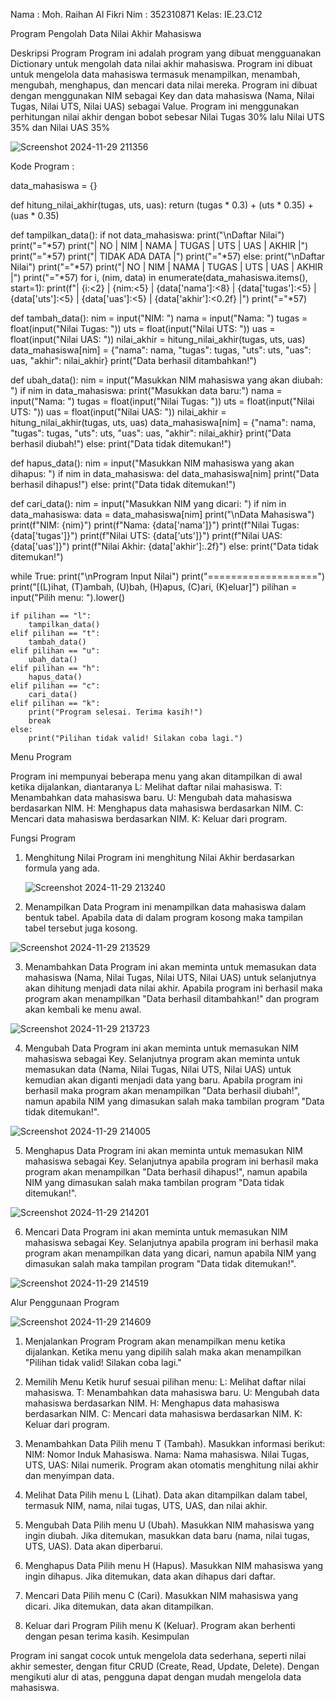 Nama : Moh. Raihan Al Fikri
Nim  : 352310871
Kelas: IE.23.C12

Program Pengolah Data Nilai Akhir Mahasiswa

 Deskripsi Program
 Program ini adalah program yang dibuat mengguanakan Dictionary untuk mengolah data nilai akhir mahasiswa. Program ini
 dibuat untuk mengelola data mahasiswa termasuk menampilkan, menambah, mengubah, menghapus, dan mencari data
 nilai mereka. Program ini dibuat dengan menggunakan NIM sebagai Key dan data mahasiswa (Nama, Nilai Tugas, Nilai
 UTS, Nilai UAS) sebagai Value. Program ini menggunakan perhitungan nilai akhir dengan bobot sebesar Nilai Tugas 30%
 lalu Nilai UTS 35% dan Nilai UAS 35%

 ![Screenshot 2024-11-29 211356](https://github.com/user-attachments/assets/d6124fc5-5209-4583-b970-753ec211f1e9)


Kode Program :

data_mahasiswa = {}

def hitung_nilai_akhir(tugas, uts, uas):
    return (tugas * 0.3) + (uts * 0.35) + (uas * 0.35)

def tampilkan_data():
    if not data_mahasiswa:
        print("\nDaftar Nilai")
        print("="*57)
        print("| NO |  NIM  |   NAMA   | TUGAS |  UTS  |  UAS  | AKHIR |")
        print("="*57)
        print("|                    TIDAK ADA DATA                     |")
        print("="*57)
    else:
        print("\nDaftar Nilai")
        print("="*57)
        print("| NO |  NIM  |   NAMA   | TUGAS |  UTS  |  UAS  | AKHIR |")
        print("="*57)
        for i, (nim, data) in enumerate(data_mahasiswa.items(), start=1):
            print(f"| {i:<2} | {nim:<5} | {data['nama']:<8} | {data['tugas']:<5} | {data['uts']:<5} | {data['uas']:<5} | {data['akhir']:<0.2f} |")
        print("="*57)

def tambah_data():
    nim = input("NIM: ")
    nama = input("Nama: ")
    tugas = float(input("Nilai Tugas: "))
    uts = float(input("Nilai UTS: "))
    uas = float(input("Nilai UAS: "))
    nilai_akhir = hitung_nilai_akhir(tugas, uts, uas)
    data_mahasiswa[nim] = {"nama": nama, "tugas": tugas, "uts": uts, "uas": uas, "akhir": nilai_akhir}
    print("Data berhasil ditambahkan!")

def ubah_data():
    nim = input("Masukkan NIM mahasiswa yang akan diubah: ")
    if nim in data_mahasiswa:
        print("Masukkan data baru:")
        nama = input("Nama: ")
        tugas = float(input("Nilai Tugas: "))
        uts = float(input("Nilai UTS: "))
        uas = float(input("Nilai UAS: "))
        nilai_akhir = hitung_nilai_akhir(tugas, uts, uas)
        data_mahasiswa[nim] = {"nama": nama, "tugas": tugas, "uts": uts, "uas": uas, "akhir": nilai_akhir}
        print("Data berhasil diubah!")
    else:
        print("Data tidak ditemukan!")

def hapus_data():
    nim = input("Masukkan NIM mahasiswa yang akan dihapus: ")
    if nim in data_mahasiswa:
        del data_mahasiswa[nim]
        print("Data berhasil dihapus!")
    else:
        print("Data tidak ditemukan!")

def cari_data():
    nim = input("Masukkan NIM yang dicari: ")
    if nim in data_mahasiswa:
        data = data_mahasiswa[nim]
        print("\nData Mahasiswa")
        print(f"NIM: {nim}")
        print(f"Nama: {data['nama']}")
        print(f"Nilai Tugas: {data['tugas']}")
        print(f"Nilai UTS: {data['uts']}")
        print(f"Nilai UAS: {data['uas']}")
        print(f"Nilai Akhir: {data['akhir']:.2f}")
    else:
        print("Data tidak ditemukan!")

while True:
    print("\nProgram Input Nilai")
    print("===================")
    print("[(L)ihat, (T)ambah, (U)bah, (H)apus, (C)ari, (K)eluar]")
    pilihan = input("Pilih menu: ").lower()

    if pilihan == "l":
        tampilkan_data()
    elif pilihan == "t":
        tambah_data()
    elif pilihan == "u":
        ubah_data()
    elif pilihan == "h":
        hapus_data()
    elif pilihan == "c":
        cari_data()
    elif pilihan == "k":
        print("Program selesai. Terima kasih!")
        break
    else:
        print("Pilihan tidak valid! Silakan coba lagi.")



Menu Program

 Program ini mempunyai beberapa menu yang akan ditampilkan di awal ketika dijalankan, diantaranya
 L: Melihat daftar nilai mahasiswa.
 T: Menambahkan data mahasiswa baru.
 U: Mengubah data mahasiswa berdasarkan NIM.
 H: Menghapus data mahasiswa berdasarkan NIM.
 C: Mencari data mahasiswa berdasarkan NIM.
 K: Keluar dari program.
 
 Fungsi Program
 1. Menghitung Nilai
  Program ini menghitung Nilai Akhir berdasarkan formula yang ada.
  
    ![Screenshot 2024-11-29 213240](https://github.com/user-attachments/assets/003811e4-e93a-40f4-925c-bead9da23540)

 2. Menampilkan Data
 Program ini menampilkan data mahasiswa dalam bentuk tabel. Apabila data di dalam program kosong maka tampilan tabel
 tersebut juga kosong.

![Screenshot 2024-11-29 213529](https://github.com/user-attachments/assets/fb4a23a1-142e-49b0-9c0b-a5d18422a2e4)

 3. Menambahkan Data
 Program ini akan meminta untuk memasukan data mahasiswa (Nama, Nilai Tugas, Nilai UTS, Nilai UAS) untuk selanjutnya
 akan dihitung menjadi data nilai akhir. Apabila program ini berhasil maka program akan menampilkan "Data berhasil
 ditambahkan!" dan program akan kembali ke menu awal.

![Screenshot 2024-11-29 213723](https://github.com/user-attachments/assets/56fd44d0-1944-49a6-b2cb-d5549b9b966b)

4. Mengubah Data
 Program ini akan meminta untuk memasukan NIM mahasiswa sebagai Key. Selanjutnya program akan meminta untuk
 memasukan data (Nama, Nilai Tugas, Nilai UTS, Nilai UAS) untuk kemudian akan diganti menjadi data yang baru. Apabila
 program ini berhasil maka program akan menampilkan "Data berhasil diubah!", namun apabila NIM yang dimasukan salah
 maka tambilan program "Data tidak ditemukan!".

![Screenshot 2024-11-29 214005](https://github.com/user-attachments/assets/e9c279eb-0053-4097-8bc4-ea4f6ca732c1)

 5. Menghapus Data
 Program ini akan meminta untuk memasukan NIM mahasiswa sebagai Key. Selanjutnya apabila program ini berhasil maka
 program akan menampilkan "Data berhasil dihapus!", namun apabila NIM yang dimasukan salah maka tambilan program
 "Data tidak ditemukan!".

![Screenshot 2024-11-29 214201](https://github.com/user-attachments/assets/247c5040-1674-4ee0-9883-3baf1b74232d)

 6. Mencari Data
 Program ini akan meminta untuk memasukan NIM mahasiswa sebagai Key. Selanjutnya apabila program ini berhasil maka
 program akan menampilkan data yang dicari, namun apabila NIM yang dimasukan salah maka tampilan program "Data tidak
 ditemukan!".

![Screenshot 2024-11-29 214519](https://github.com/user-attachments/assets/8f24cbc9-bf8c-4bc5-91a6-b426e255dbe2)

 Alur Penggunaan Program

 ![Screenshot 2024-11-29 214609](https://github.com/user-attachments/assets/993c21e3-2369-456b-9070-ec9d7f3d0f33)

  1. Menjalankan Program
 Program akan menampilkan menu ketika dijalankan.
 Ketika menu yang dipilih salah maka akan menampilkan "Pilihan tidak valid! Silakan coba lagi."

 2. Memilih Menu
 Ketik huruf sesuai pilihan menu:
 L: Melihat daftar nilai mahasiswa.
 T: Menambahkan data mahasiswa baru.
 U: Mengubah data mahasiswa berdasarkan NIM.
 H: Menghapus data mahasiswa berdasarkan NIM.
 C: Mencari data mahasiswa berdasarkan NIM.
 K: Keluar dari program.

 3. Menambahkan Data
 Pilih menu T (Tambah).
 Masukkan informasi berikut:
 NIM: Nomor Induk Mahasiswa.
 Nama: Nama mahasiswa.
 Nilai Tugas, UTS, UAS: Nilai numerik.
 Program akan otomatis menghitung nilai akhir dan menyimpan data.

 4. Melihat Data
 Pilih menu L (Lihat).
 Data akan ditampilkan dalam tabel, termasuk NIM, nama, nilai tugas, UTS, UAS, dan nilai akhir.

 5. Mengubah Data
 Pilih menu U (Ubah).
 Masukkan NIM mahasiswa yang ingin diubah.
 Jika ditemukan, masukkan data baru (nama, nilai tugas, UTS, UAS).
 Data akan diperbarui.

 6. Menghapus Data
 Pilih menu H (Hapus).
 Masukkan NIM mahasiswa yang ingin dihapus.
 Jika ditemukan, data akan dihapus dari daftar.

 7. Mencari Data
 Pilih menu C (Cari).
 Masukkan NIM mahasiswa yang dicari.
 Jika ditemukan, data akan ditampilkan.

 8. Keluar dari Program
 Pilih menu K (Keluar).
 Program akan berhenti dengan pesan terima kasih.
 Kesimpulan

 Program ini sangat cocok untuk mengelola data sederhana, seperti nilai akhir semester, dengan fitur CRUD (Create, Read,
 Update, Delete). Dengan mengikuti alur di atas, pengguna dapat dengan mudah mengelola data mahasiswa.









